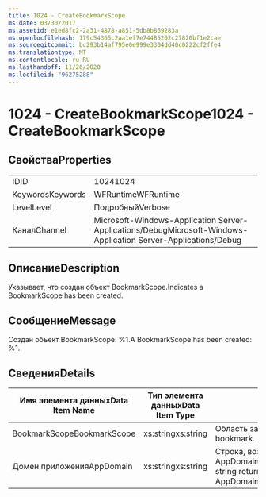 ```yaml
---
title: 1024 - CreateBookmarkScope
ms.date: 03/30/2017
ms.assetid: e1ed8fc2-2a31-4878-a851-5db8b869283a
ms.openlocfilehash: 179c54365c2aa1ef7e74485202c27820bf1e2cae
ms.sourcegitcommit: bc293b14af795e0e999e3304dd40c0222cf2ffe4
ms.translationtype: MT
ms.contentlocale: ru-RU
ms.lasthandoff: 11/26/2020
ms.locfileid: "96275288"
---
```

# <a name="1024---createbookmarkscope"></a><span data-ttu-id="d06fb-102">1024 - CreateBookmarkScope</span><span class="sxs-lookup"><span data-stu-id="d06fb-102">1024 - CreateBookmarkScope</span></span>

## <a name="properties"></a><span data-ttu-id="d06fb-103">Свойства</span><span class="sxs-lookup"><span data-stu-id="d06fb-103">Properties</span></span>  
  
|||  
|-|-|  
|<span data-ttu-id="d06fb-104">ID</span><span class="sxs-lookup"><span data-stu-id="d06fb-104">ID</span></span>|<span data-ttu-id="d06fb-105">1024</span><span class="sxs-lookup"><span data-stu-id="d06fb-105">1024</span></span>|  
|<span data-ttu-id="d06fb-106">Keywords</span><span class="sxs-lookup"><span data-stu-id="d06fb-106">Keywords</span></span>|<span data-ttu-id="d06fb-107">WFRuntime</span><span class="sxs-lookup"><span data-stu-id="d06fb-107">WFRuntime</span></span>|  
|<span data-ttu-id="d06fb-108">Level</span><span class="sxs-lookup"><span data-stu-id="d06fb-108">Level</span></span>|<span data-ttu-id="d06fb-109">Подробный</span><span class="sxs-lookup"><span data-stu-id="d06fb-109">Verbose</span></span>|  
|<span data-ttu-id="d06fb-110">Канал</span><span class="sxs-lookup"><span data-stu-id="d06fb-110">Channel</span></span>|<span data-ttu-id="d06fb-111">Microsoft-Windows-Application Server-Applications/Debug</span><span class="sxs-lookup"><span data-stu-id="d06fb-111">Microsoft-Windows-Application Server-Applications/Debug</span></span>|  
  
## <a name="description"></a><span data-ttu-id="d06fb-112">Описание</span><span class="sxs-lookup"><span data-stu-id="d06fb-112">Description</span></span>  

 <span data-ttu-id="d06fb-113">Указывает, что создан объект BookmarkScope.</span><span class="sxs-lookup"><span data-stu-id="d06fb-113">Indicates a BookmarkScope has been created.</span></span>  
  
## <a name="message"></a><span data-ttu-id="d06fb-114">Сообщение</span><span class="sxs-lookup"><span data-stu-id="d06fb-114">Message</span></span>  

 <span data-ttu-id="d06fb-115">Создан объект BookmarkScope: %1.</span><span class="sxs-lookup"><span data-stu-id="d06fb-115">A BookmarkScope has been created: %1.</span></span>  
  
## <a name="details"></a><span data-ttu-id="d06fb-116">Сведения</span><span class="sxs-lookup"><span data-stu-id="d06fb-116">Details</span></span>  
  
|<span data-ttu-id="d06fb-117">Имя элемента данных</span><span class="sxs-lookup"><span data-stu-id="d06fb-117">Data Item Name</span></span>|<span data-ttu-id="d06fb-118">Тип элемента данных</span><span class="sxs-lookup"><span data-stu-id="d06fb-118">Data Item Type</span></span>|<span data-ttu-id="d06fb-119">Описание</span><span class="sxs-lookup"><span data-stu-id="d06fb-119">Description</span></span>|  
|--------------------|--------------------|-----------------|  
|<span data-ttu-id="d06fb-120">BookmarkScope</span><span class="sxs-lookup"><span data-stu-id="d06fb-120">BookmarkScope</span></span>|<span data-ttu-id="d06fb-121">xs:string</span><span class="sxs-lookup"><span data-stu-id="d06fb-121">xs:string</span></span>|<span data-ttu-id="d06fb-122">Область закладки.</span><span class="sxs-lookup"><span data-stu-id="d06fb-122">The scope of the bookmark.</span></span>|  
|<span data-ttu-id="d06fb-123">Домен приложения</span><span class="sxs-lookup"><span data-stu-id="d06fb-123">AppDomain</span></span>|<span data-ttu-id="d06fb-124">xs:string</span><span class="sxs-lookup"><span data-stu-id="d06fb-124">xs:string</span></span>|<span data-ttu-id="d06fb-125">Строка, возвращаемая AppDomain.CurrentDomain.FriendlyName.</span><span class="sxs-lookup"><span data-stu-id="d06fb-125">The string returned by AppDomain.CurrentDomain.FriendlyName.</span></span>|
